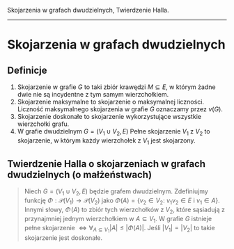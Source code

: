 Skojarzenia w grafach dwudzielnych, Twierdzenie Halla.

---
# Skojarzenia w grafach dwudzielnych

## Definicje
1. Skojarzenie w grafie $G$ to taki zbiór krawędzi $M \subseteq E$, w którym żadne dwie nie są incydentne z tym samym wierzchołkiem.
2. Skojarzenie maksymalne to skojarzenie o maksymalnej liczności.
Liczność maksymalnego skojarzenia w grafie $G$ oznaczamy przez $\nu(G)$.
3. Skojarzenie doskonałe to skojarzenie wykorzystujące wszystkie wierzchołki grafu.
4. W grafie dwudzielnym $G=(V_1 \cup V_2, E)$ Pełne skojarzenie $V_1$ z $V_2$ to skojarzenie, w którym każdy wierzchołek z $V_1$ jest skojarzony.

##  Twierdzenie Halla o skojarzeniach w grafach dwudzielnych (o małżeństwach)
> Niech $G = ( V_1\cup V_2, E )$ będzie grafem dwudzielnym. 
Zdefiniujmy funkcję $\Phi: \mathscr{P}( V_1) \longrightarrow \mathscr{P}(V_2)$ jako $\Phi(A) = \left\lbrace v_2\in V_2:\ v_1 v_2\in E \mbox{  i } v_1\in A \right\rbrace$. Innymi słowy, $\Phi\!\left(A\right)$ to zbiór tych wierzchołków z $V_2$, które sąsiadują z przynajmniej jednym wierzchołkiem w $A\subseteq V_1$.
W grafie $G$ istnieje pełne skojarzenie $\iff \forall_{A \subseteq V_1} |A| \leq |\Phi(A)|$.
Jeśli $|V_1| = |V_2|$ to takie skojarzenie jest doskonałe.